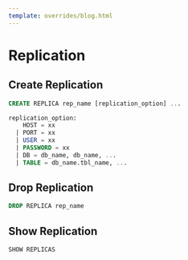 ```yaml
---
template: overrides/blog.html
---
```


# Replication

## Create Replication

```sql
CREATE REPLICA rep_name [replication_option] ...

replication_option:
    HOST = xx 
  | PORT = xx 
  | USER = xx 
  | PASSWORD = xx 
  | DB = db_name, db_name, ...
  | TABLE = db_name.tbl_name, ...
```

## Drop Replication

```sql
DROP REPLICA rep_name
```

## Show Replication

```sql
SHOW REPLICAS
```

<!--

## Change Replication
```sql
ALTER REPLICA rep_name ENABLE
ALTER REPLICA rep_name DISABLE

SHOW REPLICSTATUS
	show secondary status

SHOW REPLICATION
	show my replica status

role: master/slave

SHOW MASTER STATUS

SHOW REPLICA STATUS [FOR CHANNEL channel]
SHOW SLAVE STATUS [FOR CHANNEL channel]

-->
